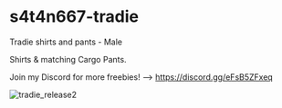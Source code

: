 # s4t4n667-tradie
Tradie shirts and pants - Male

Shirts & matching Cargo Pants.

Join my Discord for more freebies! 
--> https://discord.gg/eFsB5ZFxeq

![tradie_release2](https://github.com/user-attachments/assets/6ea697ff-0fe8-451a-8026-9b90a0d9bc94)
